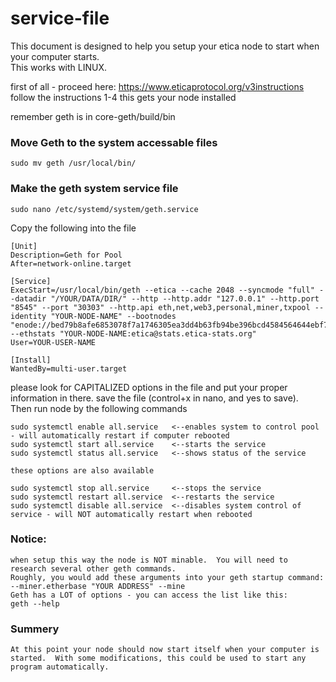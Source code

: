 # service-file
This document is designed to help you setup your etica node to start when your computer starts.  
This works with LINUX.

first of all - proceed here: https://www.eticaprotocol.org/v3instructions
follow the instructions 1-4
this gets your node installed

remember geth is in core-geth/build/bin

### Move Geth to the system accessable files
    
    sudo mv geth /usr/local/bin/

### Make the geth system service file
    sudo nano /etc/systemd/system/geth.service
    
Copy the following into the file

    [Unit]
    Description=Geth for Pool
    After=network-online.target
    
    [Service]
    ExecStart=/usr/local/bin/geth --etica --cache 2048 --syncmode "full" --datadir "/YOUR/DATA/DIR/" --http --http.addr "127.0.0.1" --http.port "8545" --port "30303" --http.api eth,net,web3,personal,miner,txpool --identity "YOUR-NODE-NAME" --bootnodes "enode://bed79b8afe6853078f7a1746305ea3dd4b63fb94be396bcd4584564644ebf7f55ed3d213b3abad96ded53e0ad33fe192d363165f81e1417bee696d2165a13dfa@62.72.177.111:30303" --ethstats "YOUR-NODE-NAME:etica@stats.etica-stats.org"
    User=YOUR-USER-NAME

    [Install]
    WantedBy=multi-user.target

please look for CAPITALIZED options in the file and put your proper information in there.
save the file (control+x in nano, and yes to save).   
Then run node by the following commands

    sudo systemctl enable all.service   <--enables system to control pool - will automatically restart if computer rebooted
    sudo systemctl start all.service    <--starts the service
    sudo systemctl status all.service   <--shows status of the service

    these options are also available
    
    sudo systemctl stop all.service     <--stops the service
    sudo systemctl restart all.service  <--restarts the service
    sudo systemctl disable all.service  <--disables system control of service - will NOT automatically restart when rebooted

### Notice:
    when setup this way the node is NOT minable.  You will need to research several other geth commands.  
    Roughly, you would add these arguments into your geth startup command:
    --miner.etherbase "YOUR ADDRESS" --mine
    Geth has a LOT of options - you can access the list like this:
    geth --help

### Summery
    At this point your node should now start itself when your computer is started.  With some modifications, this could be used to start any program automatically.
